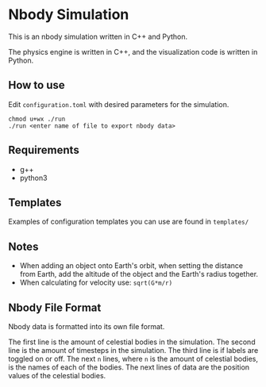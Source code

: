 # Nbody Simulation

This is an nbody simulation written in C++ and Python.

The physics engine is written in C++, and the visualization code is written in Python.

## How to use
Edit `configuration.toml` with desired parameters for the simulation.
```
chmod u+wx ./run
./run <enter name of file to export nbody data>
```

## Requirements
* g++
* python3

## Templates
Examples of configuration templates you can use are found in `templates/`

## Notes
* When adding an object onto Earth's orbit, when setting the distance from Earth, add the altitude of the object and the Earth's radius together.
* When calculating for velocity use: `sqrt(G*m/r)`

## Nbody File Format
Nbody data is formatted into its own file format.

The first line is the amount of celestial bodies in the simulation.
The second line is the amount of timesteps in the simulation.
The third line is if labels are toggled on or off.
The next `n` lines, where `n` is the amount of celestial bodies, is the names of each of the bodies.
The next lines of data are the position values of the celestial bodies. 
